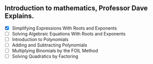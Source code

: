 ## Introduction to mathematics, Professor Dave Explains.

- [x] Simplifying Expressions With Roots and Exponents
- [ ] Solving Algebraic Equations With Roots and Exponents
- [ ] Introduction to Polynomials
- [ ] Adding and Subtracting Polynomials
- [ ] Multiplying Binomials by the FOIL Method
- [ ] Solving Quadratics by Factoring